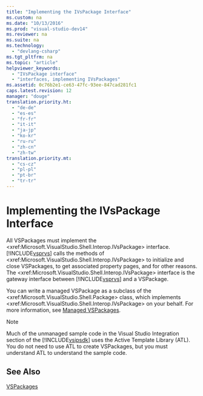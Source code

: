 ```yaml
---
title: "Implementing the IVsPackage Interface"
ms.custom: na
ms.date: "10/13/2016"
ms.prod: "visual-studio-dev14"
ms.reviewer: na
ms.suite: na
ms.technology: 
  - "devlang-csharp"
ms.tgt_pltfrm: na
ms.topic: "article"
helpviewer_keywords: 
  - "IVsPackage interface"
  - "interfaces, implementing IVsPackages"
ms.assetid: 0c76b2e1-ce63-47fc-93ee-847cad281fc1
caps.latest.revision: 12
manager: "douge"
translation.priority.ht: 
  - "de-de"
  - "es-es"
  - "fr-fr"
  - "it-it"
  - "ja-jp"
  - "ko-kr"
  - "ru-ru"
  - "zh-cn"
  - "zh-tw"
translation.priority.mt: 
  - "cs-cz"
  - "pl-pl"
  - "pt-br"
  - "tr-tr"
---
```

# Implementing the IVsPackage Interface
All VSPackages must implement the \<xref:Microsoft.VisualStudio.Shell.Interop.IVsPackage> interface. [!INCLUDE[vsprvs](../codequality/includes/vsprvs_md.md)] calls the methods of \<xref:Microsoft.VisualStudio.Shell.Interop.IVsPackage> to initialize and close VSPackages, to get associated property pages, and for other reasons. The \<xref:Microsoft.VisualStudio.Shell.Interop.IVsPackage> interface is the gateway interface between [!INCLUDE[vsprvs](../codequality/includes/vsprvs_md.md)] and a VSPackage.  
  
 You can write a managed VSPackage as a subclass of the \<xref:Microsoft.VisualStudio.Shell.Package> class, which implements \<xref:Microsoft.VisualStudio.Shell.Interop.IVsPackage> on your behalf. For more information, see [Managed VSPackages](../misc/managed-vspackages.md).  
  
> [!NOTE]
>  Much of the unmanaged sample code in the Visual Studio Integration section of the [!INCLUDE[vsipsdk](../extensibility/includes/vsipsdk_md.md)] uses the Active Template Library (ATL). You do not need to use ATL to create VSPackages, but you must understand ATL to understand the sample code.  
  
## See Also  
 [VSPackages](../extensibility/vspackages.md)